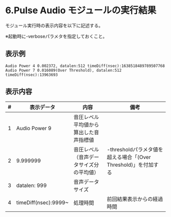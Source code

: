 # 6.Pulse Audio モジュールの実行結果

モジュール実行時の表示内容を以下に記述する。

※起動時に-verboseパラメタを指定しておくこと。



## 表示例

```
Audio Power 4 0.002372, datalen:512 timeDiff(nsec):1638518489789507768
Audio Power 7 0.016089(Over Threshold), datalen:512 timeDiff(nsec):13963693 
```

  

## 表示内容

| #    | 表示データ           | 内容                                     | 備考                                                         |
| ---- | -------------------- | ---------------------------------------- | ------------------------------------------------------------ |
| 1    | Audio Power 9        | 音圧レベル平均値から算出した音声指標値   |                                                              |
| 2    | 9.999999             | 音圧レベル（音声データサイズ分の平均値） | -thresholdパラメタ値を超える場合「(Over Threshold)」を付加する |
| 3    | datalen: 999         | 音声データサイズ                         |                                                              |
| 4    | timeDiff(nsec):9999~ | 処理時間                                 | 前回結果表示からの経過時間                                   |

 
